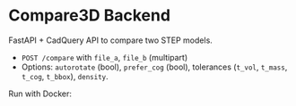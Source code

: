 # Compare3D Backend

FastAPI + CadQuery API to compare two STEP models.
- `POST /compare` with `file_a`, `file_b` (multipart)
- Options: `autorotate` (bool), `prefer_cog` (bool), tolerances (`t_vol`, `t_mass`, `t_cog`, `t_bbox`), `density`.

Run with Docker:
